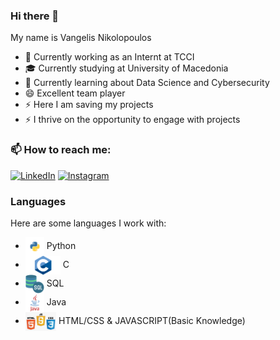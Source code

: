 ### Hi there 👋
My name is Vangelis Nikolopoulos


- 🔭 Currently working as an Internt at TCCI
- 🎓 Currently studying at University of Macedonia
- 🌱 Currently learning about Data Science and Cybersecurity
- 😄 Excellent team player
- ⚡ Here I am saving my projects
- ⚡ I thrive on the opportunity to engage with projects



### 📫 How to reach me:
[![LinkedIn](https://img.shields.io/badge/LinkedIn-Profile-blue?logo=linkedin)](https://gr.linkedin.com/in/vangelis-nikolopoulos-a951992b7)
[![Instagram](https://img.shields.io/badge/Instagram-Profile-orange?logo=instagram)](https://www.instagram.com/baggelhs_n?igsh=ZWN5emlsM2NiY3Mz&utm_source=qr)


### Languages
Here are some languages I work with:

- <img src="icons/python.svg" alt="Python" height="30" style="vertical-align:middle;"> Python
- <img src="icons/c.svg" alt="C" height="30" style="vertical-align:middle;"> C
- <img src="icons/sql.svg" alt="SQL" height="30" style="vertical-align:middle;"> SQL
- <img src="icons/java.svg" alt="Java" height="30" style="vertical-align:middle;"> Java
- <img src="icons/html.svg" alt="Html" height="30" style="vertical-align:middle;"> HTML/CSS & JAVASCRIPT(Basic Knowledge)
<!--
**vangelisnik/vangelisnik** is a ✨ _special_ ✨ repository because its `README.md` (this file) appears on your GitHub profile.

Here are some ideas to get you started:

- 🔭 I’m currently working on ...
- 🌱 I’m currently learning ...
- 👯 I’m looking to collaborate on ...
- 🤔 I’m looking for help with ...
- 💬 Ask me about ...
- 📫 How to reach me: ...
- 😄 Pronouns: ...
- ⚡ Fun fact: ...
-->
